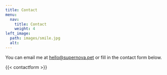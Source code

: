 ```yaml
---
title: Contact
menu:
  nav:
    title: Contact
    weight: 4
left_image:
  path: images/smile.jpg
  alt:
---
```


You can email me at hello@supernova.pet or fill in the contact form below.

{{< contactform >}}
